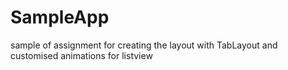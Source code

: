 # SampleApp
sample of assignment for creating the layout with TabLayout and customised animations for listview
